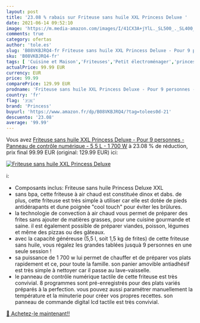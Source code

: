 ```yaml
---
layout: post
title: '23.08 % rabais sur Friteuse sans huile XXL Princess Deluxe '
date: 2021-06-14 09:52:10
image: 'https://m.media-amazon.com/images/I/41CX3A+jYlL._SL500_._SL400_.jpg'
comments: true
category: ofertas
author: 'tole.es'
slug: 'B08VKBJRQ4-fr Friteuse sans huile XXL Princess Deluxe - Pour 9 personnes...'
sku: 'B08VKBJRQ4-fr'
tags: [ 'Cuisine et Maison','Friteuses','Petit électroménager','princess', ]
actualPrice: 99.99 EUR
currency: EUR
price: 99.99
comparePrice: 129.99 EUR
prodname: 'Friteuse sans huile XXL Princess Deluxe - Pour 9 personnes - Panneau de contrôle numérique - 5 5 L - 1 700 W'
country: 'fr'
flag: '🇫🇷'
brand: 'Princess'
buyurl: 'https://www.amazon.fr/dp/B08VKBJRQ4/?tag=tolees0d-21'
descuento: '23.08'
average: '99.99'
---
```


Vous avez [Friteuse sans huile XXL Princess Deluxe - Pour 9 personnes - Panneau de contrôle numérique - 5 5 L - 1 700 W](https://www.amazon.fr/dp/B08VKBJRQ4/?tag=tolees0d-21)  à  23.08 % de réduction, prix final  99.99 EUR (original: 129.99 EUR) ici:

[![Friteuse sans huile XXL Princess Deluxe ](https://m.media-amazon.com/images/I/41CX3A+jYlL._SL500_._SL400_.jpg)](https://www.amazon.fr/dp/B08VKBJRQ4/?tag=tolees0d-21)

ℹ️:

- Composants inclus: Friteuse sans huile Princess Deluxe XXL
- sans bpa, cette friteuse à air chaud est constituée dinox et dabs. de plus, cette friteuse est très simple à utiliser car elle est dotée de pieds antidérapants et dune poignée "cool touch" pour éviter les brûlures.
- la technologie de convection à air chaud vous permet de préparer des frites sans ajouter de matières grasses, pour une cuisine gourmande et saine. il est également possible de préparer viandes, poisson, légumes et même des pizzas ou des gâteaux.
- avec la capacité généreuse (5,5 l, soit 1,5 kg de frites) de cette friteuse sans huile, vous régalez les grandes tablées jusquà 9 personnes en une seule session !
- sa puissance de 1 700 w lui permet de chauffer et de préparer vos plats rapidement et ce, pour toute la famille. son panier amovible antiadhésif est très simple à nettoyer car il passe au lave-vaisselle.
- le panneau de contrôle numérique tactile de cette friteuse est très convivial. 8 programmes sont pré-enregistrés pour des plats variés préparés à la perfection. vous pouvez aussi paramétrer manuellement la température et la minuterie pour créer vos propres recettes. son panneau de commande digital lcd tactile est très convivial.

[🛒 Achetez-le maintenant!!](https://www.amazon.fr/dp/B08VKBJRQ4/?tag=tolees0d-21)
